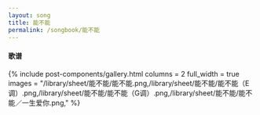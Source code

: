 ```yaml
---
layout: song
title: 能不能
permalink: /songbook/能不能
---
```


#### 歌谱

{% include post-components/gallery.html
    columns = 2
    full_width = true
    images = "/library/sheet/能不能/能不能.png,/library/sheet/能不能/能不能（E调）.png,/library/sheet/能不能/能不能（G调）.png,/library/sheet/能不能/能不能／一生爱你.png,"
%}
